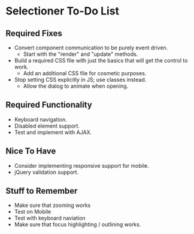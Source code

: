 # Selectioner To-Do List

## Required Fixes

- Convert component communication to be purely event driven.
	- Start with the "render" and "update" methods.
- Build a required CSS file with just the basics that will get the control to work.
	- Add an additional CSS file for cosmetic purposes.
- Stop setting CSS explicitly in JS; use classes instead.
	-  Allow the dialog to animate when opening.

## Required Functionality

- Keyboard navigation.
- Disabled element support.
- Test and implement with AJAX.

## Nice To Have

- Consider implementing responsive support for mobile.
- jQuery validation support.

## Stuff to Remember

- Make sure that zooming works
- Test on Mobile
- Test with keyboard naviation
- Make sure that focus highlighting / outlining works.